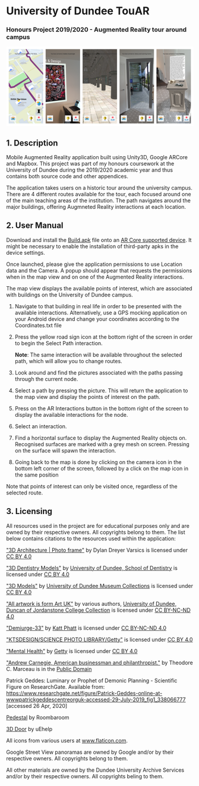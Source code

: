 # University of Dundee TouAR
### Honours Project 2019/2020 - Augmented Reality tour around campus
<img src="collage.png" />

## 1. Description
Mobile Augmented Reality application built using Unity3D, Google ARCore and Mapbox. This project was part of my honours coursework at the University of Dundee during the 2019/2020 academic year and thus contains both source code and other appendices. 

The application takes users on a historic tour around the university campus. There are 4 different routes available for the tour, each focused around one of the main teaching areas of the institution. The path navigates around the major buildings, offering Augmneted Reality interactions at each location.

## 2. User Manual

Download and install the <a href="https://dmail-my.sharepoint.com/:u:/g/personal/kvzmarshalov_dundee_ac_uk/EY2nbH4gajlGsHJaSFqUEp8Bm_sCXCmCvFnhvMD2Nd07Ew?e=ePGh7n">Build.apk</a> file onto an [AR Core supported device](https://developers.google.com/ar/discover/supported-devices). It might be necessary to enable the installation of third-party apks in the device settings. 

Once launched, please give the application permissions to use Location data and the Camera. A popup should appear that requests the permissions when in the map view and on one of the Augmented Reality interactions. 

The map view displays the available points of interest, which are associated with buildings on the University of Dundee campus. 

1. Navigate to that building in real life in order to be presented with the available interactions. Alternatively, use a GPS mocking application on your Android device and change your coordinates according to the Coordinates.txt file
2. Press the yellow road sign icon at the bottom right of the screen in order to begin the Select Path interaction. 

    **Note**: The same interaction will be available throughout the selected path, which will allow you to change routes.

3. Look around and find the pictures associated with the paths passing through the current node. 
4. Select a path by pressing the picture. This will return the application to the map view and display the points of interest on the path.
5. Press on the AR Interactions button in the bottom right of the screen to display the available interactions for the node. 
6. Select an interaction.
7. Find a horizontal surface to display the Augmented Reality objects on. Recognised surfaces are marked with a grey mesh on screen. Pressing on the surface will spawn the interaction.
8. Going back to the map is done by clicking on the camera icon in the bottom left corner of the screen, followed by a click on the map icon in the same position

Note that points of interest can only be visited once, regardless of the selected route.

## 3. Licensing

All resources used in the project are for educational purposes only and are owned by their respective owners. All copyrights belong to them. The list below contains citations to the resources used within the application:

<a href="https://skfb.ly/6SsGS" target="_blank">"3D Architecture | Photo frame"</a> by <a> Dylan Dreyer Varsics</a> is licensed under <a href="http://creativecommons.org/licenses/by/4.0" target="_blank">CC BY 4.0</a>

<a href="https://sketchfab.com/DundeeDental" target="_blank">"3D Dentistry Models"</a> by <a href="https://sketchfab.com/DundeeDental" target="_blank"> University of Dundee, School of Dentistry</a> is licensed under <a href="http://creativecommons.org/licenses/by/4.0" target="_blank">CC BY 4.0</a>

<a href="https://sketchfab.com/uod_museums" target="_blank">"3D Models"</a> by <a href="https://sketchfab.com/uod_museums" target="_blank"> University of Dundee Museum Collections</a> is licensed under <a href="http://creativecommons.org/licenses/by/4.0" target="_blank">CC BY 4.0</a>

<a href="https://artuk.org/discover/artworks/search/collectionx:university-of-dundee-duncan-of-jordanstone-college-collection-1446" target="_blank">"All artwork is form Art UK"</a> by <a>various authors</a>, <a href="https://www.dundee.ac.uk/djcad/" target="_blank">University of Dundee, Duncan of Jordanstone College Collection</a> is licensed under <a href="http://creativecommons.org/licenses/by-nc-nd/4.0" target="_blank">CC BY-NC-ND 4.0</a>

<a href="https://www.behance.net/gallery/70910597/Demiurge-33" target="_blank">"Demiurge-33"</a> by <a href="https://www.behance.net/kattphatt" target="_blank">Katt Phatt</a> is licensed under <a href="http://creativecommons.org/licenses/by-nc-nd/4.0" target="_blank">CC BY-NC-ND 4.0</a>

<a href="https://www.newscientist.com/term/dna/" target="_blank">"KTSDESIGN/SCIENCE PHOTO LIBRARY/Getty"</a> is licensed under <a href="http://creativecommons.org/licenses/by/4.0" target="_blank">CC BY 4.0</a>

<a href="https://www.independent.co.uk/voices/mental-health-crisis-world-social-work-day-depression-anxiety-support-community-care-a8264666.html" target="_blank">"Mental Health"</a> by <a href="https://www.independent.co.uk/voices/mental-health-crisis-world-social-work-day-depression-anxiety-support-community-care-a8264666.html" target="_blank">Getty</a> is licensed under <a href="http://creativecommons.org/licenses/by/4.0" target="_blank">CC BY 4.0</a>

<a href="https://en.wikipedia.org/wiki/Andrew_Carnegie#/media/File:Andrew_Carnegie,_three-quarter_length_portrait,_seated,_facing_slightly_left,_1913.jpg" target="_blank">"Andrew Carnegie, American businessman and philanthropist."</a> by <a>Theodore C. Marceau </a> is in the <a href="https://wiki.creativecommons.org/Public_domain" target="_blank">Public Domain</a>

Patrick Geddes: Luminary or Prophet of Demonic Planning - Scientific Figure on ResearchGate. Available from: https://www.researchgate.net/figure/Patrick-Geddes-online-at-wwwpatrickgeddescentreorguk-accessed-29-July-2019_fig1_338066777 [accessed 26 Apr, 2020] 

<a href="https://www.turbosquid.com/3d-models/free-max-model-architectural-modules/767833">Pedestal</a> by Roombaroom

<a href="https://www.turbosquid.com/3d-models/3d-door-1323686">3D Door</a> by 
uEhelp

All icons from various users at  www.flaticon.com. 

Google Street View panoramas are owned by Google and/or by their respective owners. All copyrights belong to them.

All other materials are owned by the Dundee University Archive Services and/or by their respective owners. All copyrights beling to them.
